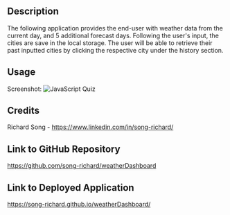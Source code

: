 ## Description

The following application provides the end-user with weather data from the current day, and 5 additional forecast days. Following the user's input, the cities are save in the local storage. The user will be able to retrieve their past inputted cities by clicking the respective city under the history section.

## Usage

Screenshot:
![JavaScript Quiz](.)

## Credits

Richard Song - https://www.linkedin.com/in/song-richard/

## Link to GitHub Repository

https://github.com/song-richard/weatherDashboard

## Link to Deployed Application

https://song-richard.github.io/weatherDashboard/